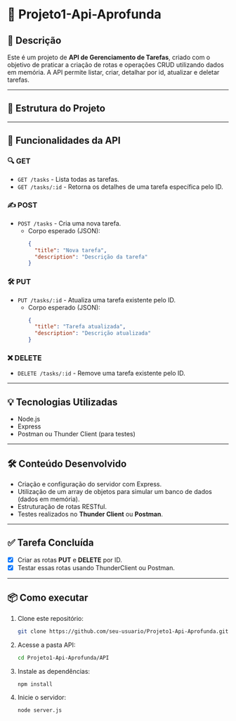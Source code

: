 # 📌 Projeto1-Api-Aprofunda

## 📝 Descrição
Este é um projeto de **API de Gerenciamento de Tarefas**, criado com o objetivo de praticar a criação de rotas e operações CRUD utilizando dados em memória. A API permite listar, criar, detalhar por id, atualizar e deletar tarefas.

---

## 📁 Estrutura do Projeto


---

## 🚀 Funcionalidades da API

### 🔍 GET
- `GET /tasks` - Lista todas as tarefas.
- `GET /tasks/:id` - Retorna os detalhes de uma tarefa específica pelo ID.

### ✍️ POST
- `POST /tasks` - Cria uma nova tarefa.
  - Corpo esperado (JSON):
    ```json
    {
      "title": "Nova tarefa",
      "description": "Descrição da tarefa"
    }
    ```

### 🛠 PUT
- `PUT /tasks/:id` - Atualiza uma tarefa existente pelo ID.
  - Corpo esperado (JSON):
    ```json
    {
      "title": "Tarefa atualizada",
      "description": "Descrição atualizada"
    }
    ```

### ❌ DELETE
- `DELETE /tasks/:id` - Remove uma tarefa existente pelo ID.

---

## 💡 Tecnologias Utilizadas
- Node.js
- Express
- Postman ou Thunder Client (para testes)

---

## 🛠 Conteúdo Desenvolvido
- Criação e configuração do servidor com Express.
- Utilização de um array de objetos para simular um banco de dados (dados em memória).
- Estruturação de rotas RESTful.
- Testes realizados no **Thunder Client** ou **Postman**.

---

## ✅ Tarefa Concluída

- [x] Criar as rotas **PUT** e **DELETE** por ID.
- [x] Testar essas rotas usando ThunderClient ou Postman.

---

## 📦 Como executar

1. Clone este repositório:
   ```bash
   git clone https://github.com/seu-usuario/Projeto1-Api-Aprofunda.git

2. Acesse a pasta API:
    ```bash
    cd Projeto1-Api-Aprofunda/API

3. Instale as dependências: 
   ```bash
   npm install

4. Inicie o servidor:
    ```bash
   node server.js